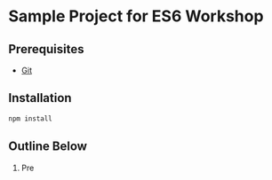 # Sample Project for ES6 Workshop

## Prerequisites

* [Git](http://git-scm-com)

## Installation

```bash
npm install
```

## Outline Below

1. Pre